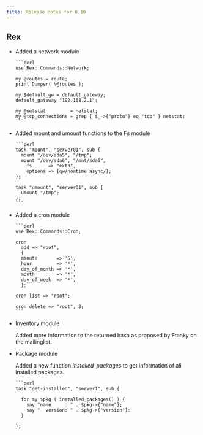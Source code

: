 ```yaml
---
title: Release notes for 0.10
---
```


## Rex

-   Added a network module

        ```perl
        use Rex::Commands::Network;
        
        my @routes = route;
        print Dumper( \@routes );
        
        my $default_gw = default_gateway;
        default_gateway "192.168.2.1";
        
        my @netstat         = netstat;
        my @tcp_connections = grep { $_->{"proto"} eq "tcp" } netstat;
        ```

-   Added mount and umount functions to the Fs module

        ```perl
        task "mount", "server01", sub {
          mount "/dev/sda5", "/tmp";
          mount "/dev/sda6", "/mnt/sda6",
            fs      => "ext3",
            options => [qw/noatime async/];
        };
        
        task "umount", "server01", sub {
          umount "/tmp";
        };
        ```

-   Added a cron module

        ```perl
        use Rex::Commands::Cron;
        
        cron
          add => "root",
          {
          minute       => '5',
          hour         => '*',
          day_of_month => '*',
          month        => '*',
          day_of_week  => '*',
          };
        
        cron list => "root";
        
        cron delete => "root", 3;
        ```

-   Inventory module

    Added more information to the returned hash as proposed by Franky on the mailinglist.

-   Package module

    Added a new function *installed\_packages* to get information of all installed packages.

        ```perl
        task "get-installed", "server1", sub {
        
          for my $pkg ( installed_packages() ) {
            say "name     : " . $pkg->{"name"};
            say "  version: " . $pkg->{"version"};
          }
        
        };
    ```


